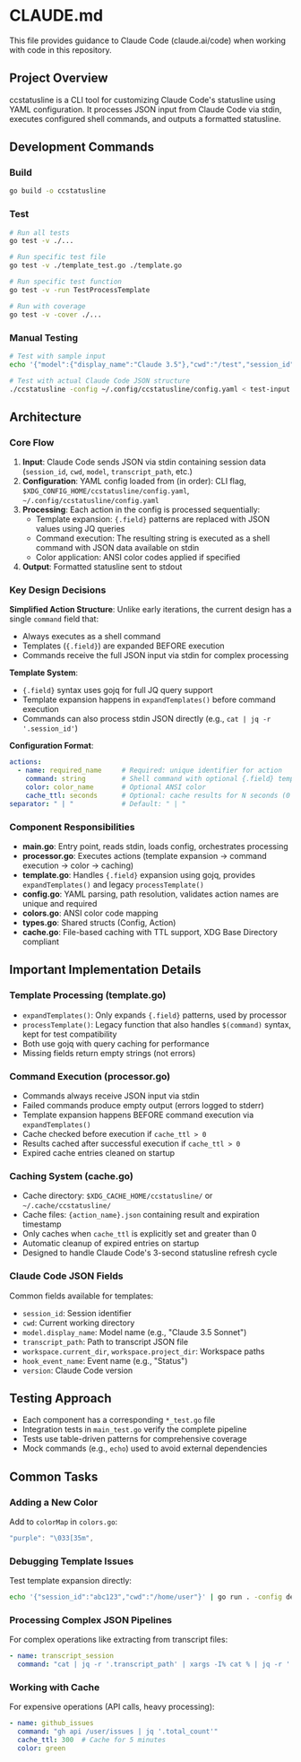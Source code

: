 # CLAUDE.md

This file provides guidance to Claude Code (claude.ai/code) when working with code in this repository.

## Project Overview

ccstatusline is a CLI tool for customizing Claude Code's statusline using YAML configuration. It processes JSON input from Claude Code via stdin, executes configured shell commands, and outputs a formatted statusline.

## Development Commands

### Build
```bash
go build -o ccstatusline
```

### Test
```bash
# Run all tests
go test -v ./...

# Run specific test file
go test -v ./template_test.go ./template.go

# Run specific test function
go test -v -run TestProcessTemplate

# Run with coverage
go test -v -cover ./...
```

### Manual Testing
```bash
# Test with sample input
echo '{"model":{"display_name":"Claude 3.5"},"cwd":"/test","session_id":"abc123"}' | ./ccstatusline -config test-config.yaml

# Test with actual Claude Code JSON structure
./ccstatusline -config ~/.config/ccstatusline/config.yaml < test-input.json
```

## Architecture

### Core Flow
1. **Input**: Claude Code sends JSON via stdin containing session data (`session_id`, `cwd`, `model`, `transcript_path`, etc.)
2. **Configuration**: YAML config loaded from (in order): CLI flag, `$XDG_CONFIG_HOME/ccstatusline/config.yaml`, `~/.config/ccstatusline/config.yaml`
3. **Processing**: Each action in the config is processed sequentially:
   - Template expansion: `{.field}` patterns are replaced with JSON values using JQ queries
   - Command execution: The resulting string is executed as a shell command with JSON data available on stdin
   - Color application: ANSI color codes applied if specified
4. **Output**: Formatted statusline sent to stdout

### Key Design Decisions

**Simplified Action Structure**: Unlike early iterations, the current design has a single `command` field that:
- Always executes as a shell command
- Templates (`{.field}`) are expanded BEFORE execution
- Commands receive the full JSON input via stdin for complex processing

**Template System**:
- `{.field}` syntax uses gojq for full JQ query support
- Template expansion happens in `expandTemplates()` before command execution
- Commands can also process stdin JSON directly (e.g., `cat | jq -r '.session_id'`)

**Configuration Format**:
```yaml
actions:
  - name: required_name     # Required: unique identifier for action
    command: string         # Shell command with optional {.field} templates
    color: color_name       # Optional ANSI color
    cache_ttl: seconds      # Optional: cache results for N seconds (0 or unset = no cache)
separator: " | "            # Default: " | "
```

### Component Responsibilities

- **main.go**: Entry point, reads stdin, loads config, orchestrates processing
- **processor.go**: Executes actions (template expansion → command execution → color → caching)
- **template.go**: Handles `{.field}` expansion using gojq, provides `expandTemplates()` and legacy `processTemplate()`
- **config.go**: YAML parsing, path resolution, validates action names are unique and required
- **colors.go**: ANSI color code mapping
- **types.go**: Shared structs (Config, Action)
- **cache.go**: File-based caching with TTL support, XDG Base Directory compliant

## Important Implementation Details

### Template Processing (template.go)
- `expandTemplates()`: Only expands `{.field}` patterns, used by processor
- `processTemplate()`: Legacy function that also handles `$(command)` syntax, kept for test compatibility
- Both use gojq with query caching for performance
- Missing fields return empty strings (not errors)

### Command Execution (processor.go)
- Commands always receive JSON input via stdin
- Failed commands produce empty output (errors logged to stderr)
- Template expansion happens BEFORE command execution via `expandTemplates()`
- Cache checked before execution if `cache_ttl > 0`
- Results cached after successful execution if `cache_ttl > 0`
- Expired cache entries cleaned on startup

### Caching System (cache.go)
- Cache directory: `$XDG_CACHE_HOME/ccstatusline/` or `~/.cache/ccstatusline/`
- Cache files: `{action_name}.json` containing result and expiration timestamp
- Only caches when `cache_ttl` is explicitly set and greater than 0
- Automatic cleanup of expired entries on startup
- Designed to handle Claude Code's 3-second statusline refresh cycle

### Claude Code JSON Fields
Common fields available for templates:
- `session_id`: Session identifier
- `cwd`: Current working directory
- `model.display_name`: Model name (e.g., "Claude 3.5 Sonnet")
- `transcript_path`: Path to transcript JSON file
- `workspace.current_dir`, `workspace.project_dir`: Workspace paths
- `hook_event_name`: Event name (e.g., "Status")
- `version`: Claude Code version

## Testing Approach

- Each component has a corresponding `*_test.go` file
- Integration tests in `main_test.go` verify the complete pipeline
- Tests use table-driven patterns for comprehensive coverage
- Mock commands (e.g., `echo`) used to avoid external dependencies

## Common Tasks

### Adding a New Color
Add to `colorMap` in `colors.go`:
```go
"purple": "\033[35m",
```

### Debugging Template Issues
Test template expansion directly:
```bash
echo '{"session_id":"abc123","cwd":"/home/user"}' | go run . -config debug.yaml
```

### Processing Complex JSON Pipelines
For complex operations like extracting from transcript files:
```yaml
- name: transcript_session
  command: "cat | jq -r '.transcript_path' | xargs -I% cat % | jq -r '.sessionId' | tail -n 1"
```

### Working with Cache
For expensive operations (API calls, heavy processing):
```yaml
- name: github_issues
  command: "gh api /user/issues | jq '.total_count'"
  cache_ttl: 300  # Cache for 5 minutes
  color: green
```
